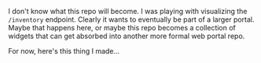 I don't know what this repo will become.  I was playing with visualizing the `/inventory` endpoint.  Clearly it wants to eventually be part of a larger portal.  Maybe that happens here, or maybe this repo becomes a collection of widgets that can get absorbed into another more formal web portal repo.

For now, here's this thing I made...
